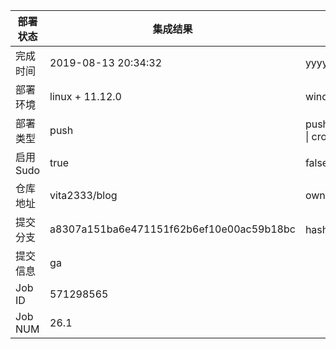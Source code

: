 部署状态 | 集成结果 | 参考值
---|---|---
完成时间 | 2019-08-13 20:34:32 | yyyy-mm-dd hh:mm:ss
部署环境 | linux + 11.12.0 | window \| linux + stable
部署类型 | push | push \| pull_request \| api \| cron
启用Sudo | true | false \| true
仓库地址 | vita2333/blog | owner_name/repo_name
提交分支 | a8307a151ba6e471151f62b6ef10e00ac59b18bc | hash 16位
提交信息 | ga |
Job ID   | 571298565 |
Job NUM  | 26.1 |
